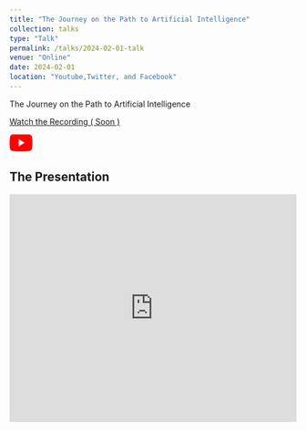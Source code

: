 ```yaml
---
title: "The Journey on the Path to Artificial Intelligence"
collection: talks
type: "Talk"
permalink: /talks/2024-02-01-talk
venue: "Online"
date: 2024-02-01
location: "Youtube,Twitter, and Facebook"
---
```


The Journey on the Path to Artificial Intelligence


[Watch the Recording ( Soon )](https://www.youtube.com/)

<a href="https://www.youtube.com/">
  <img src="https://raw.githubusercontent.com/Ruqyai/ruqyai.github.io/main/images/youtube.png" alt="YouTube" style="width: 40px; height: 30px;">
</a>

## The Presentation

<iframe src="https://docs.google.com/presentation/d/e/2PACX-1vRaHHwPybmD0TWSWjPqv30oBUFKogNkofiX89EHE8ob7EU4iYkejXS7MqpmHB8IVxpQFyK__Y4fLYXf/embed?start=false&loop=false&delayms=3000" frameborder="0" width="100%" height="400px" allowfullscreen="true" mozallowfullscreen="true" webkitallowfullscreen="true"></iframe>
